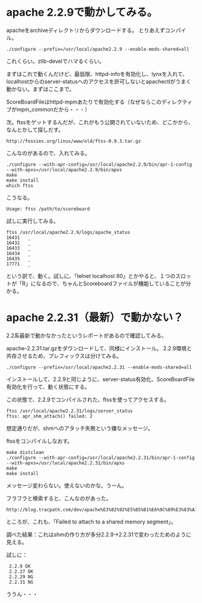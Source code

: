 # apache 2.2.9で動かしてみる。

apacheをarchiveディレクトリからダウンロードする。
とりあえずコンパイル。

    ./configure --prefix=/usr/local/apache2.2.9 --enable-mods-shared=all

これくらい。zlib-develでハマるくらい。

まずはこれで動くんだけど、最低限、httpd-infoを有効化し、lynxを入れて、localhostからのserver-statusへのアクセスを許可しないとapachectlがうまく動かない。まずはここまで。

ScoreBoardFileはhttpd-mpmあたりで有効化する（なぜならこのディレクティブがmpm_commonだから・・・）

次。ftssをゲットするんだが、これがもう公開されていないため、どこかから、なんとかして探しだす。

    http://fossies.org/linux/www/old/ftss-0.9.3.tar.gz

こんなのがあるので、入れてみる。

    ./configure --with-apr-config=/usr/local/apache2.2.9/bin/apr-1-config --with-apxs=/usr/local/apache2.2.9/bin/apxs
    make
    make install
    which ftss

こうなる。

    Usage: ftss /path/to/scoreboard

試しに実行してみる。

    ftss /usr/local/apache2.2.9/logs/apache_status
    16431   _
    16432   _
    16433   _
    16434   _
    16435   _
    17771   _

という訳で、動く。試しに、「telnet localhost 80」とかやると、１つのスロットが「R」になるので、ちゃんとScoreboardファイルが機能していることが分かる。

# apache 2.2.31（最新）で動かない？

2.2系最新で動かなかったというレポートがあるので確認してみる。

apache-2.2.31.tar.gzをダウンロードして、同様にインストール。
2.2.9環境と共存させるため、プレフィックスは分けてみる。

    ./configure --prefix=/usr/local/apache2.2.31 --enable-mods-shared=all

インストールして、2.2.9と同じように、server-status有効化、ScoreBoardFile有効化を行って、動く状態にする。

この状態で、2.2.9でコンパイルされた、ftssを使ってアクセスする。

    ftss /usr/local/apache2.2.31/logs/server_status
    ftss: apr_shm_attach() failed: 2

想定通りだが、shmへのアタッチ失敗という嫌なメッセージ。

ftssをコンパイルしなおす。

    make distclean
    ./configure --with-apr-config=/usr/local/apache2.2.31/bin/apr-1-config --with-apxs=/usr/local/apache2.2.31/bin/apxs
    make
    make install

メッセージ変わらない。使えないのかな。うーん。

フラフラと検索すると、こんなのがあった。

    http://blog.tracpath.com/dev/apache%E3%82%92%E5%85%B1%E6%9C%89%E3%83%A1%E3%83%A2%E3%83%AA%E7%B5%8C%E7%94%B1%E3%81%A7%E3%83%A2%E3%83%8B%E3%82%BF%E3%83%AA%E3%83%B3%E3%82%B0%E3%81%99%E3%82%8B/

ところが、これも、「Failed to attach to a shared memory segment」。

調べた結果：これはshmの作り方が多分2.2.9→2.2.31で変わったためのように見える。

試しに：

     2.2.9 OK
     2.2.27 OK
     2.2.29 NG
     2.2.31 NG


ううん・・・




